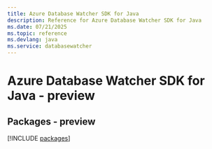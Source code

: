 ```yaml
---
title: Azure Database Watcher SDK for Java
description: Reference for Azure Database Watcher SDK for Java
ms.date: 07/21/2025
ms.topic: reference
ms.devlang: java
ms.service: databasewatcher
---
```

# Azure Database Watcher SDK for Java - preview
## Packages - preview
[!INCLUDE [packages](database-watcher-index.md)]